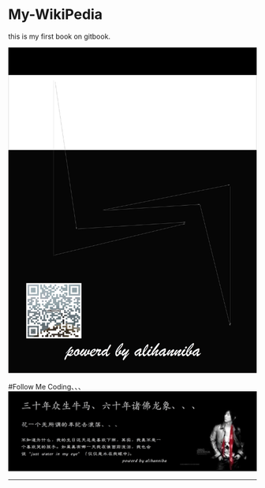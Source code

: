 # My-WikiPedia

this is my first book on gitbook.



![](Rectangle.png)




#Follow Me Coding、、、
![](mydddd.png)

---



